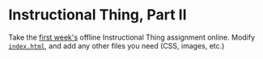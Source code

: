 # Instructional Thing, Part II

Take the [first week's](https://github.com/bfl-itp/syllabus/blob/master/schedule.md#sep-4) offline Instructional Thing assignment online. Modify [`index.html`](index.html), and add any other files you need (CSS, images, etc.)
